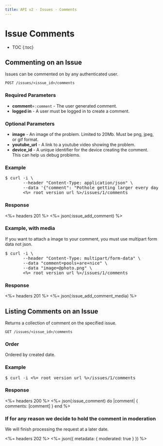```yaml
---
title: API v2 - Issues - Comments
---
```


# Issue Comments

* TOC
{:toc}

## Commenting on an Issue

Issues can be commented on by any authenticated user.

    POST /issues/<issue_id>/comments

### Required Parameters

* **comment**=`:comment` - The user generated comment.
* **logged in** - A user must be logged in to create a comment.

### Optional Parameters

* **image** - An image of the problem. Limited to 20Mb. Must be png, jpeg, or gif format.
* **youtube_url** - A link to a youtube video showing the problem.
* **device_id** - A unique identifier for the device creating the comment. This can help us debug problems.

### Example

<pre class="terminal">
$ curl -i \
       --header "Content-Type: application/json" \
       --data '{"comment": "Pothole getting larger every day"}' \
       <%= root_version_url %>/issues/1/comments
</pre>

### Response

<%= headers 201 %>
<%= json(:issue_add_comment) %>

### Example, with media

If you want to attach a image to your comment, you must use multipart form data not json.

<pre class="terminal">
$ curl -i \
       --header "Content-Type: multipart/form-data" \
       --data "comment=pools+are+nice" \
       --data "image=@photo.png" \
       <%= root_version_url %>/issues/1/comments
</pre>

### Response

<%= headers 201 %>
<%= json(:issue_add_comment_media) %>

## Listing Comments on an Issue

Returns a collection of comment on the specified issue.

    GET /issues/<issue_id>/comments

### Order

Ordered by created date.

### Example

<pre class="terminal">
$ curl -i <%= root_version_url %>/issues/1/comments
</pre>


### Response

<%= headers 200 %>
<%=
  json(:issue_comment) do |comment|
    { comments: [comment] }
  end
%>

### If for any reason we decide to hold the comment in moderation

We will finish processing the request at a later date.

<%= headers 202 %>
<%= json({ metadata: { moderated: true } }) %>

